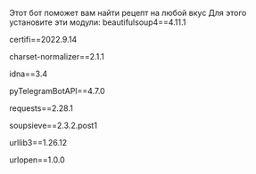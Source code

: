 Этот бот поможет вам найти рецепт на любой вкус
Для этого установите эти модули:
  beautifulsoup4==4.11.1
  
  certifi==2022.9.14 
  
  charset-normalizer==2.1.1
  
  idna==3.4
  
  pyTelegramBotAPI==4.7.0
  
  requests==2.28.1
  
  soupsieve==2.3.2.post1
  
  urllib3==1.26.12
  
  urlopen==1.0.0
 
